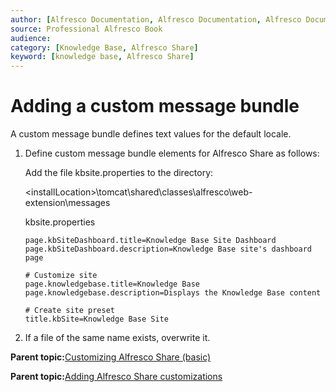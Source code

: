 ```yaml
---
author: [Alfresco Documentation, Alfresco Documentation, Alfresco Documentation]
source: Professional Alfresco Book
audience: 
category: [Knowledge Base, Alfresco Share]
keyword: [knowledge base, Alfresco Share]
---
```


# Adding a custom message bundle

A custom message bundle defines text values for the default locale.

1.  Define custom message bundle elements for Alfresco Share as follows:

    Add the file kbsite.properties to the directory:

    <installLocation\>\\tomcat\\shared\\classes\\alfresco\\web-extension\\messages

    kbsite.properties

    ```
    page.kbSiteDashboard.title=Knowledge Base Site Dashboard
    page.kbSiteDashboard.description=Knowledge Base site's dashboard page
    
    # Customize site
    page.knowledgebase.title=Knowledge Base
    page.knowledgebase.description=Displays the Knowledge Base content
    
    # Create site preset
    title.kbSite=Knowledge Base Site
    ```

2.  If a file of the same name exists, overwrite it.


**Parent topic:**[Customizing Alfresco Share \(basic\)](../concepts/kb-share-customize-about.md)

**Parent topic:**[Adding Alfresco Share customizations](../tasks/kb-code-share.md)

